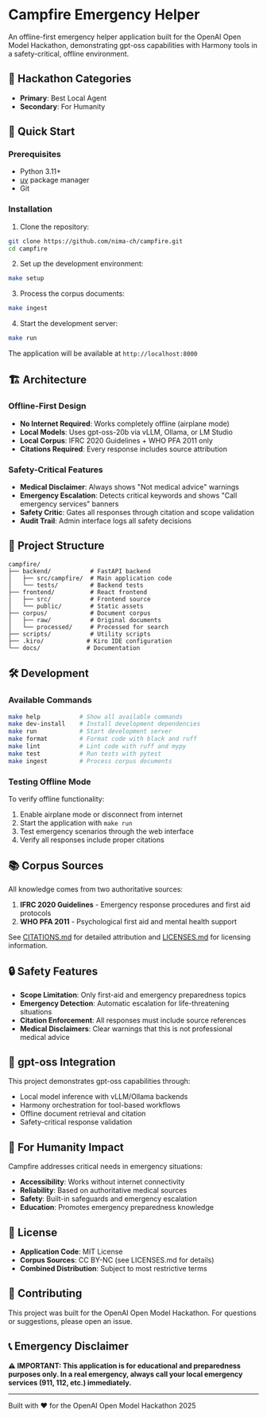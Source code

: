 # Campfire Emergency Helper

An offline-first emergency helper application built for the OpenAI Open Model Hackathon, demonstrating gpt-oss capabilities with Harmony tools in a safety-critical, offline environment.

## 🎯 Hackathon Categories
- **Primary**: Best Local Agent
- **Secondary**: For Humanity

## 🚀 Quick Start

### Prerequisites
- Python 3.11+
- [uv](https://docs.astral.sh/uv/getting-started/installation/) package manager
- Git

### Installation

1. Clone the repository:
```bash
git clone https://github.com/nima-ch/campfire.git
cd campfire
```

2. Set up the development environment:
```bash
make setup
```

3. Process the corpus documents:
```bash
make ingest
```

4. Start the development server:
```bash
make run
```

The application will be available at `http://localhost:8000`

## 🏗️ Architecture

### Offline-First Design
- **No Internet Required**: Works completely offline (airplane mode)
- **Local Models**: Uses gpt-oss-20b via vLLM, Ollama, or LM Studio
- **Local Corpus**: IFRC 2020 Guidelines + WHO PFA 2011 only
- **Citations Required**: Every response includes source attribution

### Safety-Critical Features
- **Medical Disclaimer**: Always shows "Not medical advice" warnings
- **Emergency Escalation**: Detects critical keywords and shows "Call emergency services" banners
- **Safety Critic**: Gates all responses through citation and scope validation
- **Audit Trail**: Admin interface logs all safety decisions

## 📁 Project Structure

```
campfire/
├── backend/           # FastAPI backend
│   ├── src/campfire/  # Main application code
│   └── tests/         # Backend tests
├── frontend/          # React frontend
│   ├── src/           # Frontend source
│   └── public/        # Static assets
├── corpus/            # Document corpus
│   ├── raw/           # Original documents
│   └── processed/     # Processed for search
├── scripts/           # Utility scripts
├── .kiro/            # Kiro IDE configuration
└── docs/             # Documentation
```

## 🛠️ Development

### Available Commands

```bash
make help           # Show all available commands
make dev-install    # Install development dependencies
make run            # Start development server
make format         # Format code with black and ruff
make lint           # Lint code with ruff and mypy
make test           # Run tests with pytest
make ingest         # Process corpus documents
```

### Testing Offline Mode

To verify offline functionality:
1. Enable airplane mode or disconnect from internet
2. Start the application with `make run`
3. Test emergency scenarios through the web interface
4. Verify all responses include proper citations

## 📚 Corpus Sources

All knowledge comes from two authoritative sources:

1. **IFRC 2020 Guidelines** - Emergency response procedures and first aid protocols
2. **WHO PFA 2011** - Psychological first aid and mental health support

See [CITATIONS.md](CITATIONS.md) for detailed attribution and [LICENSES.md](LICENSES.md) for licensing information.

## 🔒 Safety Features

- **Scope Limitation**: Only first-aid and emergency preparedness topics
- **Emergency Detection**: Automatic escalation for life-threatening situations
- **Citation Enforcement**: All responses must include source references
- **Medical Disclaimers**: Clear warnings that this is not professional medical advice

## 🤖 gpt-oss Integration

This project demonstrates gpt-oss capabilities through:
- Local model inference with vLLM/Ollama backends
- Harmony orchestration for tool-based workflows
- Offline document retrieval and citation
- Safety-critical response validation

## 🏥 For Humanity Impact

Campfire addresses critical needs in emergency situations:
- **Accessibility**: Works without internet connectivity
- **Reliability**: Based on authoritative medical sources
- **Safety**: Built-in safeguards and emergency escalation
- **Education**: Promotes emergency preparedness knowledge

## 📄 License

- **Application Code**: MIT License
- **Corpus Sources**: CC BY-NC (see LICENSES.md for details)
- **Combined Distribution**: Subject to most restrictive terms

## 🤝 Contributing

This project was built for the OpenAI Open Model Hackathon. For questions or suggestions, please open an issue.

## 📞 Emergency Disclaimer

**⚠️ IMPORTANT: This application is for educational and preparedness purposes only. In a real emergency, always call your local emergency services (911, 112, etc.) immediately.**

---

Built with ❤️ for the OpenAI Open Model Hackathon 2025
